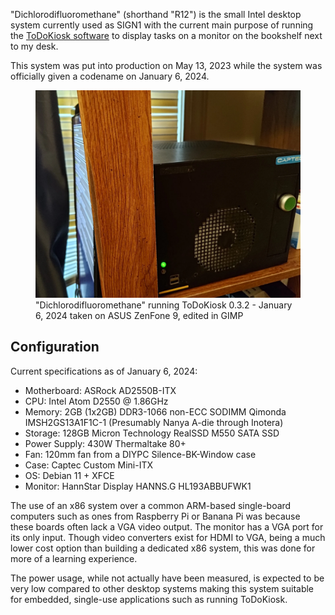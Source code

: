 "Dichlorodifluoromethane" (shorthand "R12") is the small Intel desktop system currently used as SIGN1 with the current main purpose of running the [ToDoKiosk software](../todokiosk/) to display tasks on a monitor on the bookshelf next to my desk.

This system was put into production on May 13, 2023 while the system was officially given a codename on January 6, 2024.

<figure>
    <img src="/static/projects/r12_todokiosk.webp" alt="&quot;Dichlorodifluoromethane&quot; running ToDoKiosk 0.3.2 - January 6, 2024 taken on ASUS ZenFone 9, edited in GIMP">
    <figcaption>"Dichlorodifluoromethane" running ToDoKiosk 0.3.2 - January 6, 2024 taken on ASUS ZenFone 9, edited in GIMP</figcaption>
</figure>

## Configuration
Current specifications as of January 6, 2024:

- Motherboard: ASRock AD2550B-ITX
- CPU: Intel Atom D2550 @ 1.86GHz
- Memory: 2GB (1x2GB) DDR3-1066 non-ECC SODIMM Qimonda IMSH2GS13A1F1C-1 (Presumably Nanya A-die through Inotera)
- Storage: 128GB Micron Technology RealSSD M550 SATA SSD
- Power Supply: 430W Thermaltake 80+
- Fan: 120mm fan from a DIYPC Silence-BK-Window case
- Case: Captec Custom Mini-ITX
- OS: Debian 11 + XFCE
- Monitor: HannStar Display HANNS.G HL193ABBUFWK1

The use of an x86 system over a common ARM-based single-board computers such as ones from Raspberry Pi or Banana Pi was because these boards often lack a VGA video output. The monitor has a VGA port for its only input. 
Though video converters exist for HDMI to VGA, being a much lower cost option than building a dedicated x86 system, this was done for more of a learning experience.

The power usage, while not actually have been measured, is expected to be very low compared to other desktop systems making this system suitable for embedded, single-use applications such as running ToDoKiosk.